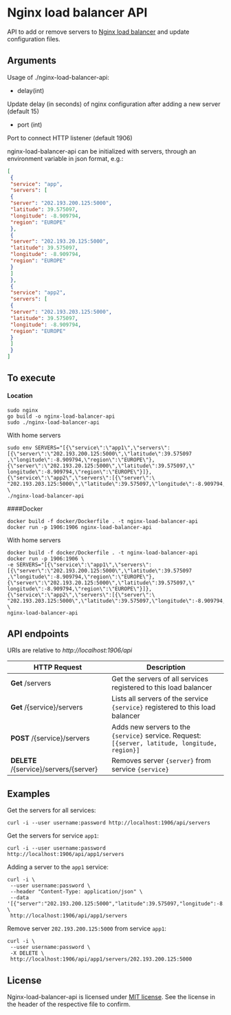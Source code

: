 # Nginx load balancer API

API to add or remove servers to [Nginx load balancer](../nginx-load-balancer) and update configuration files.

## Arguments

Usage of ./nginx-load-balancer-api:

- delay(int)

 Update delay (in seconds) of nginx configuration after adding a new server (default 15)

- port (int)

 Port to connect HTTP listener (default 1906)

nginx-load-balancer-api can be initialized with servers, through an environment variable in json format, e.g.:

```json
[
 {
 "service": "app",
 "servers": [
 {
 "server": "202.193.200.125:5000",
 "latitude": 39.575097,
 "longitude": -8.909794,
 "region": "EUROPE"
 },
 {
 "server": "202.193.20.125:5000",
 "latitude": 39.575097,
 "longitude": -8.909794,
 "region": "EUROPE"
 }
 ]
 },
 {
 "service": "app2",
 "servers": [
 {
 "server": "202.193.203.125:5000",
 "latitude": 39.575097,
 "longitude": -8.909794,
 "region": "EUROPE"
 }
 ]
 }
]
```

## To execute

#### Location

```shell script
sudo nginx
go build -o nginx-load-balancer-api
sudo ./nginx-load-balancer-api
```
With home servers
```shell script
sudo env SERVERS="[{\"service\":\"app1\",\"servers\":[{\"server\":\"202.193.200.125:5000\",\"latitude\":39.575097 ,\"longitude\":-8.909794,\"region\":\"EUROPE\"},{\"server\":\"202.193.20.125:5000\",\"latitude\":39.575097,\" longitude\":-8.909794,\"region\":\"EUROPE\"}]},{\"service\":\"app2\",\"servers\":[{\"server\":\ "202.193.203.125:5000\",\"latitude\":39.575097,\"longitude\":-8.909794,\"region\":\"EUROPE\"}]}]" \
./nginx-load-balancer-api
```

####Docker

```shell script
docker build -f docker/Dockerfile . -t nginx-load-balancer-api
docker run -p 1906:1906 nginx-load-balancer-api
```

With home servers

```shell script
docker build -f docker/Dockerfile . -t nginx-load-balancer-api
docker run -p 1906:1906 \
-e SERVERS="[{\"service\":\"app1\",\"servers\":[{\"server\":\"202.193.200.125:5000\",\"latitude\":39.575097 ,\"longitude\":-8.909794,\"region\":\"EUROPE\"},{\"server\":\"202.193.20.125:5000\",\"latitude\":39.575097,\" longitude\":-8.909794,\"region\":\"EUROPE\"}]},{\"service\":\"app2\",\"servers\":[{\"server\":\ "202.193.203.125:5000\",\"latitude\":39.575097,\"longitude\":-8.909794,\"region\":\"EUROPE\"}]}]" \
nginx-load-balancer-api
```

## API endpoints

URIs are relative to *http://localhost:1906/api*

HTTP Request | Description
------------ | -------------
**Get** /servers | Get the servers of all services registered to this load balancer
**Get** /{service}/servers | Lists all servers of the service `{service}` registered to this load balancer
**POST** /{service}/servers | Adds new servers to the `{service}` service. Request: `[{server, latitude, longitude, region}]`
**DELETE** /{service}/servers/{server} | Removes server `{server}` from service `{service}`

## Examples

Get the servers for all services:
```shell script
curl -i --user username:password http://localhost:1906/api/servers
```

Get the servers for service `app1`:
```shell script
curl -i --user username:password http://localhost:1906/api/app1/servers
```

Adding a server to the `app1` service:
```shell script
curl -i \
 --user username:password \
 --header "Content-Type: application/json" \
 --data '[{"server":"202.193.200.125:5000","latitude":39.575097,"longitude":-8.909794,"region":"EUROPE"}]' \
 http://localhost:1906/api/app1/servers
```

Remove server `202.193.200.125:5000` from service `app1`:
```shell script
curl -i \
 --user username:password \
 -X DELETE \
 http://localhost:1906/api/app1/servers/202.193.200.125:5000
```

## License

Nginx-load-balancer-api is licensed under [MIT license](../LICENSE). See the license in the header of the respective file to confirm.
